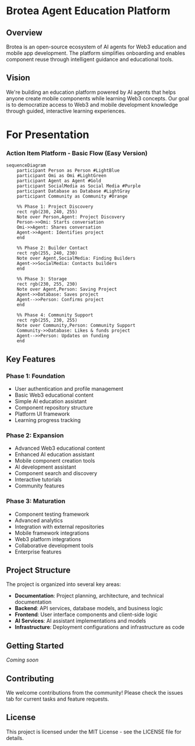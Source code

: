 # Brotea Agent Education Platform

## Overview

Brotea is an open-source ecosystem of AI agents for Web3 education and mobile app development. The platform simplifies onboarding and enables component reuse through intelligent guidance and educational tools.

## Vision

We're building an education platform powered by AI agents that helps anyone create mobile components while learning Web3 concepts. Our goal is to democratize access to Web3 and mobile development knowledge through guided, interactive learning experiences.


# For Presentation
###  Action Item Platform - Basic Flow (Easy Version)

```mermaid
sequenceDiagram
    participant Person as Person #LightBlue
    participant Omi as Omi #LightGreen
    participant Agent as Agent #Gold
    participant SocialMedia as Social Media #Purple
    participant Database as Database #LightGray
    participant Community as Community #Orange
    
    %% Phase 1: Project Discovery
    rect rgb(230, 240, 255)
    Note over Person,Agent: Project Discovery
    Person->>Omi: Starts conversation
    Omi->>Agent: Shares conversation
    Agent->>Agent: Identifies project
    end
    
    %% Phase 2: Builder Contact
    rect rgb(255, 240, 230)
    Note over Agent,SocialMedia: Finding Builders
    Agent->>SocialMedia: Contacts builders
    end
    
    %% Phase 3: Storage
    rect rgb(230, 255, 230)
    Note over Agent,Person: Saving Project
    Agent->>Database: Saves project
    Agent-->>Person: Confirms project
    end
    
    %% Phase 4: Community Support
    rect rgb(255, 230, 255)
    Note over Community,Person: Community Support
    Community->>Database: Likes & funds project
    Agent-->>Person: Updates on funding
    end
```

## Key Features

### Phase 1: Foundation
- User authentication and profile management
- Basic Web3 educational content
- Simple AI education assistant
- Component repository structure
- Platform UI framework
- Learning progress tracking

### Phase 2: Expansion
- Advanced Web3 educational content
- Enhanced AI education assistant
- Mobile component creation tools
- AI development assistant
- Component search and discovery
- Interactive tutorials
- Community features

### Phase 3: Maturation
- Component testing framework
- Advanced analytics
- Integration with external repositories
- Mobile framework integrations
- Web3 platform integrations
- Collaborative development tools
- Enterprise features

## Project Structure

The project is organized into several key areas:

- **Documentation**: Project planning, architecture, and technical documentation
- **Backend**: API services, database models, and business logic
- **Frontend**: User interface components and client-side logic
- **AI Services**: AI assistant implementations and models
- **Infrastructure**: Deployment configurations and infrastructure as code

## Getting Started

*Coming soon*

## Contributing

We welcome contributions from the community! Please check the issues tab for current tasks and feature requests.

## License

This project is licensed under the MIT License - see the LICENSE file for details.
